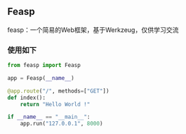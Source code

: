 ## Feasp

feasp：一个简易的Web框架，基于Werkzeug，仅供学习交流


### 使用如下
```python
from feasp import Feasp

app = Feasp(__name__)

@app.route("/", methods=["GET"])
def index():
    return "Hello World !"

if __name__ == "__main__":
    app.run("127.0.0.1", 8000)
```


